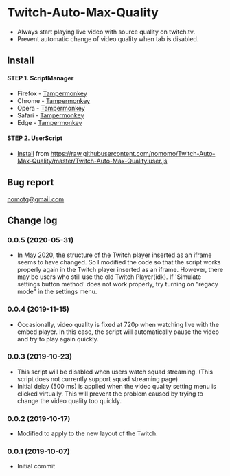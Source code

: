 # Twitch-Auto-Max-Quality
- Always start playing live video with source quality on twitch.tv.
- Prevent automatic change of video quality when tab is disabled.

## Install
#### STEP 1. ScriptManager
- Firefox - [Tampermonkey](https://addons.mozilla.org/ko/firefox/addon/tampermonkey/)
- Chrome - [Tampermonkey](https://chrome.google.com/webstore/detail/tampermonkey/dhdgffkkebhmkfjojejmpbldmpobfkfo?hl=ko)
- Opera - [Tampermonkey](https://addons.opera.com/extensions/details/tampermonkey-beta/)
- Safari - [Tampermonkey](https://safari.tampermonkey.net/tampermonkey.safariextz)
- Edge - [Tampermonkey](https://www.microsoft.com/store/p/tampermonkey/9nblggh5162s)
  
#### STEP 2. UserScript
- [Install](https://raw.githubusercontent.com/nomomo/Twitch-Auto-Max-Quality/master/Twitch-Auto-Max-Quality.user.js) from https://raw.githubusercontent.com/nomomo/Twitch-Auto-Max-Quality/master/Twitch-Auto-Max-Quality.user.js

## Bug report
nomotg@gmail.com

## Change log
### 0.0.5 (2020-05-31)
- In May 2020, the structure of the Twitch player inserted as an iframe seems to have changed. So I modified the code so that the script works properly again in the Twitch player inserted as an iframe. However, there may be users who still use the old Twitch Player(idk). If 'Simulate settings button method' does not work properly, try turning on "regacy mode" in the settings menu.
### 0.0.4 (2019-11-15)
- Occasionally, video quality is fixed at 720p when watching live with the embed player. In this case, the script will automatically pause the video and try to play again quickly.
### 0.0.3 (2019-10-23)
- This script will be disabled when users watch squad streaming. (This script does not currently support squad streaming page)
- Initial delay (500 ms) is applied when the video quality setting menu is clicked virtually. This will prevent the problem caused by trying to change the video quality too quickly.
### 0.0.2 (2019-10-17)
- Modified to apply to the new layout of the Twitch.
### 0.0.1 (2019-10-07)
- Initial commit
